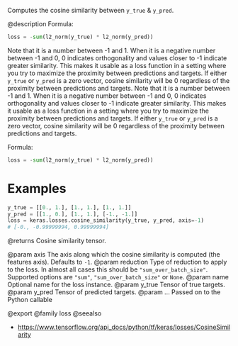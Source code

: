 Computes the cosine similarity between `y_true` & `y_pred`.

@description
Formula:
```python
loss = -sum(l2_norm(y_true) * l2_norm(y_pred))
```

Note that it is a number between -1 and 1. When it is a negative number
between -1 and 0, 0 indicates orthogonality and values closer to -1
indicate greater similarity. This makes it usable as a loss function in a
setting where you try to maximize the proximity between predictions and
targets. If either `y_true` or `y_pred` is a zero vector, cosine
similarity will be 0 regardless of the proximity between predictions
and targets.
Note that it is a number between -1 and 1. When it is a negative number
between -1 and 0, 0 indicates orthogonality and values closer to -1
indicate greater similarity. This makes it usable as a loss function in a
setting where you try to maximize the proximity between predictions and
targets. If either `y_true` or `y_pred` is a zero vector, cosine similarity
will be 0 regardless of the proximity between predictions and targets.

Formula:

```python
loss = -sum(l2_norm(y_true) * l2_norm(y_pred))
```

# Examples
```python
y_true = [[0., 1.], [1., 1.], [1., 1.]]
y_pred = [[1., 0.], [1., 1.], [-1., -1.]]
loss = keras.losses.cosine_similarity(y_true, y_pred, axis=-1)
# [-0., -0.99999994, 0.99999994]
```

@returns
Cosine similarity tensor.

@param axis The axis along which the cosine similarity is computed
    (the features axis). Defaults to `-1`.
@param reduction Type of reduction to apply to the loss. In almost all cases
    this should be `"sum_over_batch_size"`.
    Supported options are `"sum"`, `"sum_over_batch_size"` or `None`.
@param name Optional name for the loss instance.
@param y_true Tensor of true targets.
@param y_pred Tensor of predicted targets.
@param ... Passed on to the Python callable

@export
@family loss
@seealso
+ <https://www.tensorflow.org/api_docs/python/tf/keras/losses/CosineSimilarity>
